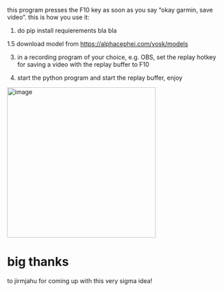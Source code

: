 this program presses the F10 key as soon as you say “okay garmin, save video”. this is how you use it:

1. do pip install requierements bla bla

1.5 download model from https://alphacephei.com/vosk/models

3. in a recording program of your choice, e.g. OBS, set the replay hotkey for saving a video with the replay buffer to F10

4. start the python program and start the replay buffer, enjoy

<img width="345" height="350" alt="image" src="https://github.com/user-attachments/assets/31fff3a1-ae8f-4a92-bdf2-262627ae4e2c" />

# big thanks
to jirmjahu for coming up with this very sigma idea!
